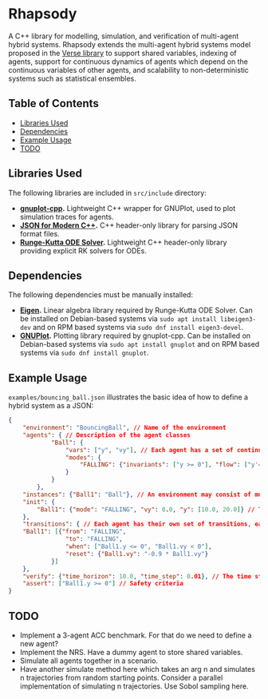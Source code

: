 # Rhapsody
A C++ library for modelling, simulation, and verification of multi-agent hybrid systems. Rhapsody extends the multi-agent hybrid systems model proposed in the [Verse library](https://github.com/AutoVerse-ai/Verse-library) to support shared variables, indexing of agents, support for continuous dynamics of agents which depend on the continuous variables of other agents, and scalability to non-deterministic systems such as statistical ensembles.

## Table of Contents
- [Libraries Used](#libraries-used)
- [Dependencies](#dependencies)
- [Example Usage](#example-usage)
- [TODO](#todo)

## Libraries Used

The following libraries are included in ``src/include`` directory:

* **[gnuplot-cpp](https://github.com/martinruenz/gnuplot-cpp).** Lightweight C++ wrapper for GNUPlot, used to plot simulation traces for agents.
* **[JSON for Modern C++](https://github.com/nlohmann/json).** C++ header-only library for parsing JSON format files.
* **[Runge-Kutta ODE Solver](https://github.com/davidrzs/Runge-Kutta-ODE-Solver/tree/master).** Lightweight C++ header-only library providing explicit RK solvers for ODEs.

## Dependencies

The following dependencies must be manually installed:

* **[Eigen](https://github.com/PX4/eigen).** Linear algebra library required by Runge-Kutta ODE Solver. Can be installed on Debian-based systems via ``sudo apt install libeigen3-dev`` and on RPM based systems via ``sudo dnf install eigen3-devel``.
* **[GNUPlot](http://www.gnuplot.info/).** Plotting library required by gnuplot-cpp. Can be installed on Debian-based systems via ``sudo apt install gnuplot`` and on RPM based systems via ``sudo dnf install gnuplot``.

## Example Usage

``examples/bouncing_ball.json`` illustrates the basic idea of how to define a hybrid system as a JSON:

```json
{
    "environment": "BouncingBall", // Name of the environment
    "agents": { // Description of the agent classes
            "Ball": {
                "vars": ["y", "vy"], // Each agent has a set of continuous variables
                "modes": {
                    "FALLING": {"invariants": ["y >= 0"], "flow": ["y'= vy", "vy' = -9.8"]} // Each agent has a set of modes, each with their own invariants and flow (linear and affine ODEs are supported)
                }
            }
        },    
    "instances": {"Ball1": "Ball"}, // An environment may consist of multiple agents
    "init": {
        "Ball1": {"mode": "FALLING", "vy": 0.0, "y": [10.0, 20.0]} // The initial state of the environment
    },
    "transitions": { // Each agent has their own set of transitions, each with their own guard and resets (support for indexing of agents)
    "Ball1": [{"from": "FALLING",
                "to": "FALLING",
                "when": ["Ball1.y <= 0", "Ball1.vy < 0"],
                "reset": {"Ball1.vy": "-0.9 * Ball1.vy"}
            }]
    },
    "verify": {"time_horizon": 10.0, "time_step": 0.01}, // The time step and time horizon for simulation and verification
    "assert": ["Ball1.y >= 0"] // Safety criteria
}
```

## TODO
* Implement a 3-agent ACC benchmark. For that do we need to define a new agent?
* Implement the NRS. Have a dummy agent to store shared variables.
* Simulate all agents together in a scenario.
* Have another simulate method here which takes an arg n and simulates n trajectories from random starting points. Consider a parallel implementation of simulating n trajectories. Use Sobol sampling here.
